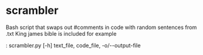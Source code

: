 # scrambler
Bash script that swaps out #comments in code with random sentences from .txt
King james bible is included for example

: scrambler.py [-h] text_file, code_file, -o/--output-file

